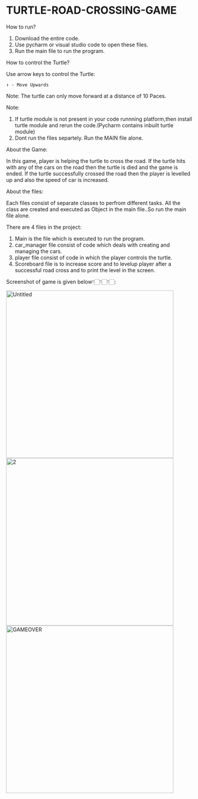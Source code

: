 # TURTLE-ROAD-CROSSING-GAME

How to run?

  1. Download the entire code. 
  2. Use pycharm or visual studio code to open these files. 
  3. Run the main file to run the program.

How to control the Turtle?

  Use arrow keys to control the Turtle:

    ↑ - Move Upwards

  Note:
  The turtle can only move forward at a distance of 10 Paces.

Note:

1. If turtle module is not present in your code runnning platform,then install turtle module and rerun the code.(Pycharm contains inbuilt turtle module) 
2. Dont run the files separtely. Run the MAIN file alone.

About the Game:

  In this game, player is helping the turtle to cross the road. If the turtle hits with any of the cars on the road then the turtle is died and the game is ended. If the turtle successfully crossed the road then the player is levelled up and also the speed of car is increased.

About the files:

Each files consist of separate classes to perfrom different tasks. All the class are created and executed as Object in the main file..So run the main file alone.

There are 4 files in the project:

  1. Main is the file which is executed to run the program.
  2. car_manager file consist of code which deals with creating and managing the cars.
  3. player file consist of code in which the player controls the turtle. 
  4. Scoreboard file is to increase score and to levelup player after a successful road cross and to  print the level in the screen.

Screenshot of game is given below👇🏻👇🏻👇🏻:

<img width="451" alt="Untitled" src="https://user-images.githubusercontent.com/109719075/196375646-12f04422-ad59-44b4-9e9e-f0268ad7d2bc.png">
<img width="451" alt="2" src="https://user-images.githubusercontent.com/109719075/196375653-210add0b-f084-4a46-b03c-f5698c567034.png">
<img width="451" alt="GAMEOVER" src="https://user-images.githubusercontent.com/109719075/196375660-721667ec-6eae-4043-a82c-0dd6444d0e32.png">

